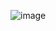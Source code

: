 ![image](https://user-images.githubusercontent.com/83164668/121340433-3be54000-c93d-11eb-8dbf-f203897aeb87.png)
